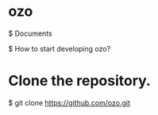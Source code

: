 # ozo

$ Documents

$ How to start developing ozo?


# Clone the repository.
$ git clone https://github.com/ozo.git
